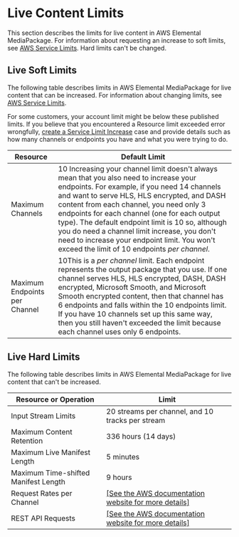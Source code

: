 # Live Content Limits<a name="limits-live"></a>

This section describes the limits for live content in AWS Elemental MediaPackage\. For information about requesting an increase to soft limits, see [AWS Service Limits](https://docs.aws.amazon.com/general/latest/gr/aws_service_limits.html)\. Hard limits can't be changed\.

## Live Soft Limits<a name="soft-limits"></a>

The following table describes limits in AWS Elemental MediaPackage for live content that can be increased\. For information about changing limits, see [AWS Service Limits](https://docs.aws.amazon.com/general/latest/gr/aws_service_limits.html)\. 

For some customers, your account limit might be below these published limits\. If you believe that you encountered a Resource limit exceeded error wrongfully, [create a Service Limit Increase](https://console.aws.amazon.com/support/v1#/case/create) case and provide details such as how many channels or endpoints you have and what you were trying to do\.


| Resource | Default Limit | 
| --- | --- | 
| Maximum Channels | 10 Increasing your channel limit doesn't always mean that you also need to increase your endpoints\. For example, if you need 14 channels and want to serve HLS, HLS encrypted, and DASH content from each channel, you need only 3 endpoints for each channel \(one for each output type\)\. The default endpoint limit is 10 so, although you do need a channel limit increase, you don't need to increase your endpoint limit\. You won't exceed the limit of 10 endpoints *per channel*\.  | 
| Maximum Endpoints per Channel | 10This is a *per channel* limit\. Each endpoint represents the output package that you use\. If one channel serves HLS, HLS encrypted, DASH, DASH encrypted, Microsoft Smooth, and Microsoft Smooth encrypted content, then that channel has 6 endpoints and falls within the 10 endpoints limit\. If you have 10 channels set up this same way, then you still haven't exceeded the limit because each channel uses only 6 endpoints\. | 

## Live Hard Limits<a name="hard-limits"></a>

The following table describes limits in AWS Elemental MediaPackage for live content that can't be increased\.


| Resource or Operation | Limit | 
| --- | --- | 
| Input Stream Limits | 20 streams per channel, and 10 tracks per stream | 
| Maximum Content Retention | 336 hours \(14 days\) | 
| Maximum Live Manifest Length | 5 minutes | 
| Maximum Time\-shifted Manifest Length | 9 hours | 
| Request Rates per Channel |  [\[See the AWS documentation website for more details\]](http://docs.aws.amazon.com/mediapackage/latest/ug/limits-live.html)  | 
| REST API Requests |  [\[See the AWS documentation website for more details\]](http://docs.aws.amazon.com/mediapackage/latest/ug/limits-live.html)  | 